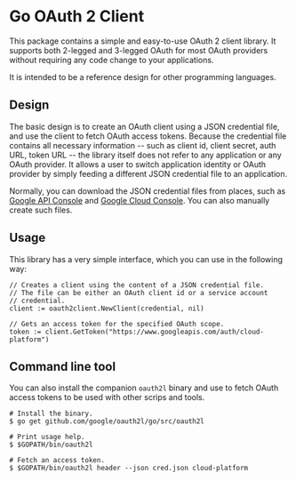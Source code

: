 # Go OAuth 2 Client

This package contains a simple and easy-to-use OAuth 2 client library.
It supports both 2-legged and 3-legged OAuth for most OAuth providers
without requiring any code change to your applications.

It is intended to be a reference design for other programming languages.

## Design

The basic design is to create an OAuth client using a JSON credential
file, and use the client to fetch OAuth access tokens. Because the
credential file contains all necessary information -- such as client
id, client secret, auth URL, token URL -- the library itself does not
refer to any application or any OAuth provider. It allows a user to
switch application identity or OAuth provider by simply feeding a
different JSON credential file to an application.

Normally, you can download the JSON credential files from places, such
as [Google API Console](https://console.developers.google.com) and
[Google Cloud Console](https://console.cloud.google.com). You can also
manually create such files.

## Usage

This library has a very simple interface, which you can use in the
following way:

    // Creates a client using the content of a JSON credential file.
    // The file can be either an OAuth client id or a service account
    // credential.
    client := oauth2client.NewClient(credential, nil)

    // Gets an access token for the specified OAuth scope.
    token := client.GetToken("https://www.googleapis.com/auth/cloud-platform")

## Command line tool

You can also install the companion `oauth2l` binary and use to fetch
OAuth access tokens to be used with other scrips and tools.

    # Install the binary.
    $ go get github.com/google/oauth2l/go/src/oauth2l

    # Print usage help.
    $ $GOPATH/bin/oauth2l

    # Fetch an access token.
    $ $GOPATH/bin/oauth2l header --json cred.json cloud-platform
